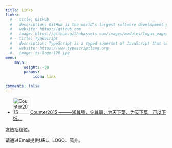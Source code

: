 ```yaml
---
title: Links
links:
  # - title: GitHub
  #   description: GitHub is the world's largest software development platform.
  #   website: https://github.com
  #   image: https://github.githubassets.com/images/modules/logos_page/GitHub-Mark.png
  # - title: TypeScript
  #   description: TypeScript is a typed superset of JavaScript that compiles to plain JavaScript.
  #   website: https://www.typescriptlang.org
  #   image: ts-logo-128.jpg
menu:
    main: 
        weight: -50
        params:
            icon: link

comments: false
---
```


- <img src="https://avatars0.githubusercontent.com/u/13608862" width="50" alt="Counter2015"/> [Counter2015 ———知其强，守其弱，为天下菜，为天下菜，可以下饭。](https://counter2015.com/)

友链招租位。

请通过Email提供URL、LOGO、简介。
